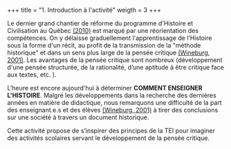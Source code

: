+++
title = "1. Introduction à l'activité"
weigth = 3
+++

Le dernier grand chantier de réforme du programme d'Histoire et Civilisation au Québec [(2010)](https://www.education.gouv.qc.ca/fileadmin/site_web/documents/education/jeunes/pfeq/PFEQ_histoire-education-citoyennete-premier-cycle.pdf) est marqué par une réorientation des compétences. On y délaisse graduellement l'apprentissage de l’Histoire sous la forme d'un récit, au profit de la transmission de la "méthode historique" et dans un sens plus large de la pensée critique [(Wineburg, 2001)](https://tupress.temple.edu/books/historical-thinking-and-other-unnatural-acts). Les avantages de la pensée critique sont nombreux (développement d'une pensée structurée, de la rationalité, d’une aptitude à être critique face aux textes, etc. ).

L'heure est encore aujourd'hui à déterminer **COMMENT ENSEIGNER L'HISTOIRE**. Malgré les développements dans la recherche des dernières années en matière de didactique, nous remarquons une difficulté de la part des enseignant.e.s et des élèves [(Wineburg, 2001)](https://tupress.temple.edu/books/historical-thinking-and-other-unnatural-acts) à tirer des conclusions sur une société à travers un document historique.

Cette activité propose de s’inspirer des principes de la TEI pour imaginer des activités scolaires servant le développement de la pensée critique.
